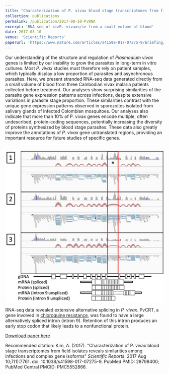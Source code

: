 ```yaml
---
title: "Characterization of P. vivax blood stage transcriptomes from field isolates reveals similarities among infections and complex gene isoforms"
collection: publications
permalink: /publication/2017-08-10-PvRNA
excerpt: 'RNA-seq of <i>P. vivax</i> from a small volume of blood'
date: 2017-08-10
venue: 'Scientific Reports'
paperurl: 'https://www.nature.com/articles/s41598-017-07275-9/briefing/signup/?origin=Nature&originReferralPoint=EmailBanner'
---
```

Our understanding of the structure and regulation of <i>Plasmodium vivax</i> genes is limited by our inability to grow the parasites in long-term in vitro cultures. Most <i>P. vivax</i> studies must therefore rely on patient samples, which typically display a low proportion of parasites and asynchronous parasites. Here, we present stranded RNA-seq data generated directly from a small volume of blood from three Cambodian vivax malaria patients collected before treatment. Our analyses show surprising similarities of the parasite gene expression patterns across infections, despite extensive variations in parasite stage proportion. These similarities contrast with the unique gene expression patterns observed in sporozoites isolated from salivary glands of infected Colombian mosquitoes. Our analyses also indicate that more than 10% of P. vivax genes encode multiple, often undescribed, protein-coding sequences, potentially increasing the diversity of proteins synthesized by blood stage parasites. These data also greatly improve the annotations of <i>P. vivax</i> gene untranslated regions, providing an important resource for future studies of specific genes.

<br/><img src='/images/PvRNAseq.png'>

RNA-seq data revealed extensive alternative splicing in <i>P. vivax</i>. PvCRT, a gene involved in [chloroquine resistance](https://www.nature.com/articles/s41467-019-12256-9), was found to have a large alternatively spliced intron (intron 9). Retention of this intron produces an early stop codon that likely leads to a nonfunctional protein.

[Download paper here](https://www.nature.com/articles/s41598-017-07275-9/briefing/signup/?origin=Nature&originReferralPoint=EmailBanner)

Recommended citation: Kim, A. (2017). &quot;Characterization of P. vivax blood stage transcriptomes from field isolates reveals similarities among infections and complex gene isoforms&quot; <i>Scientific Reports</i>. 2017 Aug 10;7(1):7761. doi: 10.1038/s41598-017-07275-9. PubMed PMID: 28798400; PubMed Central PMCID: PMC5552866.

